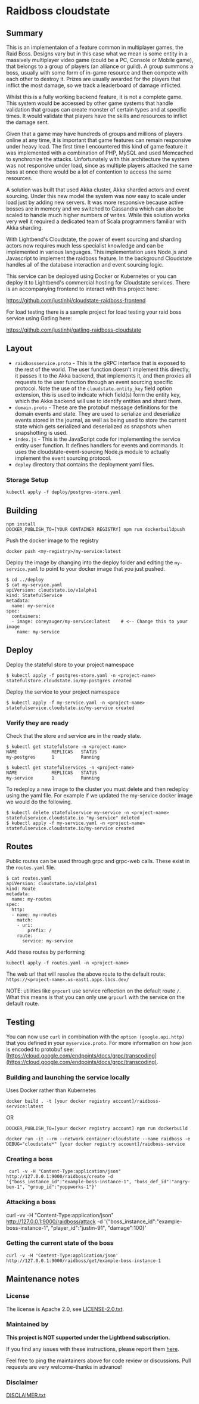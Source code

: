 # Raidboss cloudstate

## Summary

This is an implementaion of a feature common in multiplayer games, the Raid Boss. Designs vary but in this case what we mean is some entity in a massively multiplayer video game (could be a PC, Console or Mobile game), that belongs to a group of players (an alliance or guild). A group summons a boss, usually with some form of in-game resource and then compete with each other to destroy it. Prizes are usually awarded for the players that inflict the most damage, so we track a leaderboard of damage inflicted.

Whilst this is a fully working backend feature, it is not a complete game. This system would be accessed by other game systems that handle validation that groups can create monster of certain types and at specific times. It would validate that players have the skills and resources to inflict the damage sent.

Given that a game may have hundreds of groups and millions of players online at any time, it is important that game features can remain responsive under heavy load. The first time I encountered this kind of game feature it was implemented with a combination of PHP, MySQL and used Memcached to synchronize the attacks. Unfortunately with this architecture the system was not responsive under load, since as multiple players attacked the same boss at once there would be a lot of contention to access the same resources.

A solution was built that used Akka cluster, Akka sharded actors and event sourcing. Under this new model the system was now easy to scale under load just by adding new servers. It was more responsive because active bosses are in memory and we switched to Cassandra which can also be scaled to handle much higher numbers of writes. While this solution works very well it required a dedicated team of Scala programmers familiar with Akka sharding.

With Lightbend's Cloudstate, the power of event sourcing and sharding actors now requires much less specialist knowledge and can be implemented in various languages. This implementation uses Node.js and Javascript to implement the raidboss feature. In the background Cloudstate handles all of the database interaction and event sourcing logic.

This service can be deployed using Docker or Kubernetes or you can deploy it to Lightbend's commercial hosting for Cloudstate services. There is an accompanying frontend to interact with this project here:

https://github.com/justinhj/cloudstate-raidboss-frontend

For load testing there is a sample project for load testing your raid boss service using Gatling here:

https://github.com/justinhj/gatling-raidboss-cloudstate

## Layout
* `raidbossservice.proto` - This is the gRPC interface that is exposed to the rest of the world. The user function doesn't implement this directly, it passes it to the Akka backend, that implements it, and then proxies all requests to the user function through an event sourcing specific protocol. Note the use of the `cloudstate.entity_key` field option extension, this is used to indicate which field(s) form the entity key, which the Akka backend will use to identify entities and shard them.
* `domain.proto` - These are the protobuf message definitions for the domain events and state. They are used to serialize and deserialize events stored in the journal, as well as being used to store the current state which gets serialized and deserialized as snapshots when snapshotting is used.
* `index.js` - This is the JavaScript code for implementing the service entity user function. It defines handlers for events and commands. It uses the cloudstate-event-sourcing Node.js module to actually implement the event sourcing protocol.
* `deploy` directory that contains the deployment yaml files.

### Storage Setup

`kubectl apply -f deploy/postgres-store.yaml`

## Building
```
npm install
DOCKER_PUBLISH_TO=[YOUR CONTAINER REGISTRY] npm run dockerbuildpush
```

Push the docker image to the registry
```
docker push <my-registry>/my-service:latest
```

Deploy the image by changing into the deploy folder and editing the `my-service.yaml` to point to your docker image that you just pushed.
```
$ cd ../deploy
$ cat my-service.yaml
apiVersion: cloudstate.io/v1alpha1
kind: StatefulService
metadata:
  name: my-service
spec:
  containers:
  - image: coreyauger/my-service:latest    # <-- Change this to your image
    name: my-service
```

## Deploy

Deploy the stateful store to your project namespace
```
$ kubectl apply -f postgres-store.yaml -n <project-name>
statefulstore.cloudstate.io/my-postgres created
````

Deploy the service to your project namespace
```
$ kubectl apply -f my-service.yaml -n <project-name>
statefulservice.cloudstate.io/my-service created
````

### Verify they are ready
Check that the store and service are in the ready state.
```
$ kubectl get statefulstore -n <project-name>
NAME             REPLICAS   STATUS
my-postgres      1          Running

$ kubectl get statefulservices -n <project-name>
NAME             REPLICAS   STATUS
my-service       1          Running
```

To redeploy a new image to the cluster you must delete and then redeploy using the yaml file.
For example if we updated the my-service docker image we would do the following.
````
$ kubectl delete statefulservice my-service -n <project-name>
statefulservice.cloudstate.io "my-service" deleted
$ kubectl apply -f my-service.yaml -n <project-name>
statefulservice.cloudstate.io/my-service created
````

## Routes
Public routes can be used through grpc and grpc-web calls.  These exist in the `routes.yaml` file.

```
$ cat routes.yaml
apiVersion: cloudstate.io/v1alpha1
kind: Route
metadata:
  name: my-routes
spec:
  http:
  - name: my-routes
    match:
    - uri:
        prefix: /
    route:
      service: my-service
```

Add these routes by performing
```
kubectl apply -f routes.yaml -n <project-name>
```

The web url that will resolve the above route to the default route:
`https://<project-name>.us-east1.apps.lbcs.dev/`

NOTE: utilities like `grpcurl` use service reflection on the default route `/`.  What this means is that you
can only use `grpcurl` with the service on the default route.

## Testing
You can now use `curl` in combination with the `option (google.api.http)` that you defined in your `myservice.proto`.  For more information
on how json is encoded to protobuf see: [https://cloud.google.com/endpoints/docs/grpc/transcoding](https://cloud.google.com/endpoints/docs/grpc/transcoding).

### Building and launching the service locally

Uses Docker rather than Kubernetes

`docker build . -t [your docker registry account]/raidboss-service:latest`

OR

`DOCKER_PUBLISH_TO=[your docker registry account] npm run dockerbuild`

`docker run -it --rm --network container:cloudstate --name raidboss -e DEBUG="cloudstate*" [your docker registry account]/raidboss-service`

### Creating a boss
```
 curl -v -H "Content-Type:application/json"  http://127.0.0.1:9000/raidboss/create -d '{"boss_instance_id":"example-boss-instance-1", "boss_def_id":"angry-ben-1", "group_id":"yoppworks-1"}'
```

### Attacking a boss

 curl -vv -H "Content-Type:application/json" http://127.0.0.1:9000/raidboss/attack -d '{"boss_instance_id":"example-boss-instance-1", "player_id":"justin-91", "damage":100}'

### Getting the current state of the boss
```
curl -v -H 'Content-Type:application/json' http://127.0.0.1:9000/raidboss/get/example-boss-instance-1
```

## Maintenance notes

### License
The license is Apache 2.0, see [LICENSE-2.0.txt](LICENSE-2.0.txt).

### Maintained by
__This project is NOT supported under the Lightbend subscription.__

If you find any issues with these instructions, please report them [here](https://github.com/lightbend/cloudstate-samples/pull/link_to_issue_tracker).

Feel free to ping the maintainers above for code review or discussions. Pull requests are very welcome–thanks in advance!

### Disclaimer

[DISCLAIMER.txt](../DISCLAIMER.txt)
